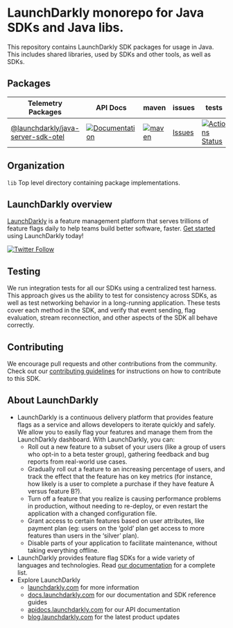 # LaunchDarkly monorepo for Java SDKs and Java libs.

This repository contains LaunchDarkly SDK packages for usage in Java.
This includes shared libraries, used by SDKs and other tools, as well as SDKs.

## Packages

| Telemetry Packages                                                           | API Docs                                                     | maven                                                      | issues                                | tests                                                         |
| ---------------------------------------------------------------------------- |--------------------------------------------------------------| ---------------------------------------------------------- | ------------------------------------- | ------------------------------------------------------------- |
| [@launchdarkly/java-server-sdk-otel](lib/java-server-sdk-otel/README.md)     | [![Documentation][api-docs-badge]][server-otel-docs-link]    | [![maven][server-otel-maven-badge]][server-otel-maven-link]         | [Issues][java-otel-issues]         | [![Actions Status][server-otel-ci-badge]][server-otel-ci-link]         |

## Organization

`lib` Top level directory containing package implementations.

## LaunchDarkly overview

[LaunchDarkly](https://www.launchdarkly.com) is a feature management platform that serves trillions of feature flags daily to help teams build better software, faster. [Get started](https://docs.launchdarkly.com/home/getting-started) using LaunchDarkly today!

[![Twitter Follow](https://img.shields.io/twitter/follow/launchdarkly.svg?style=social&label=Follow&maxAge=2592000)](https://twitter.com/intent/follow?screen_name=launchdarkly)

## Testing

We run integration tests for all our SDKs using a centralized test harness. This approach gives us the ability to test for consistency across SDKs, as well as test networking behavior in a long-running application. These tests cover each method in the SDK, and verify that event sending, flag evaluation, stream reconnection, and other aspects of the SDK all behave correctly.

## Contributing

We encourage pull requests and other contributions from the community. Check out our [contributing guidelines](CONTRIBUTING.md) for instructions on how to contribute to this SDK.

## About LaunchDarkly

- LaunchDarkly is a continuous delivery platform that provides feature flags as a service and allows developers to iterate quickly and safely. We allow you to easily flag your features and manage them from the LaunchDarkly dashboard. With LaunchDarkly, you can:
  - Roll out a new feature to a subset of your users (like a group of users who opt-in to a beta tester group), gathering feedback and bug reports from real-world use cases.
  - Gradually roll out a feature to an increasing percentage of users, and track the effect that the feature has on key metrics (for instance, how likely is a user to complete a purchase if they have feature A versus feature B?).
  - Turn off a feature that you realize is causing performance problems in production, without needing to re-deploy, or even restart the application with a changed configuration file.
  - Grant access to certain features based on user attributes, like payment plan (eg: users on the ‘gold’ plan get access to more features than users in the ‘silver’ plan). 
  - Disable parts of your application to facilitate maintenance, without taking everything offline.
- LaunchDarkly provides feature flag SDKs for a wide variety of languages and technologies. Read [our documentation](https://docs.launchdarkly.com/sdk) for a complete list.
- Explore LaunchDarkly
  - [launchdarkly.com](https://www.launchdarkly.com/ 'LaunchDarkly Main Website') for more information
  - [docs.launchdarkly.com](https://docs.launchdarkly.com/ 'LaunchDarkly Documentation') for our documentation and SDK reference guides
  - [apidocs.launchdarkly.com](https://apidocs.launchdarkly.com/ 'LaunchDarkly API Documentation') for our API documentation
  - [blog.launchdarkly.com](https://blog.launchdarkly.com/ 'LaunchDarkly Blog Documentation') for the latest product updates

[//]: # 'java-server-sdk-otel'
[java-otel-issues]: https://github.com/launchdarkly/java-core/issues?q=is%3Aissue+is%3Aopen+label%3A%22package%3A+java-server-sdk-otel%22+
[server-otel-maven-badge]: https://img.shields.io/maven-central/v/com.launchdarkly/launchdarkly-java-server-sdk-otel
[server-otel-maven-link]: https://central.sonatype.com/artifact/com.launchdarkly/launchdarkly-java-server-sdk-otel
[server-otel-ci-badge]: https://github.com/launchdarkly/java-core/actions/workflows/java-server-sdk-otel.yml/badge.svg
[server-otel-ci-link]: https://github.com/launchdarkly/java-core/actions/workflows/java-server-sdk-otel.yml
[server-otel-docs-link]: https://launchdarkly.github.io/java-core/lib/java-server-sdk-otel/

[api-docs-badge]: https://img.shields.io/static/v1?label=GitHub+Pages&message=API+reference&color=00add8
